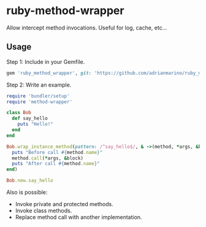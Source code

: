 # ruby-method-wrapper

Allow intercept method invocations. Useful for log, cache, etc...

## Usage

Step 1:  Include in your Gemfile.
```ruby
gem 'ruby_method_wrapper', git: 'https://github.com/adrianmarino/ruby_method_wrapper.git', branch: 'master'
```

Step 2: Write an example.

```ruby
require 'bundler/setup'
require 'method-wrapper'

class Bob
  def say_hello
    puts "Hello!"
  end
end

Bob.wrap_instance_method(pattern: /^say_hello$/, & ->(method, *args, &block) do
  puts "Before call #{method.name}"
  method.call(*args, &block)
  puts "After call #{method.name}"
end)

Bob.new.say_hello
```

Also is possible:

* Invoke private and protected methods.
* Invoke class methods.
* Replace method call with another implementation.
